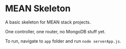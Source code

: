 # MEAN Skeleton
A basic skeleton for MEAN stack projects.

One controller, one router, no MongoDB stuff yet.

To run, navigate to `app` folder and run `node serverApp.js`.
